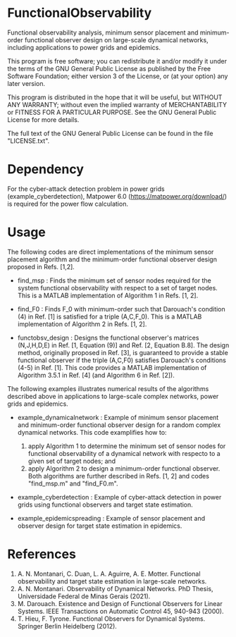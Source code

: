 # FunctionalObservability
Functional observability analysis, minimum sensor placement and minimum-order functional observer design on large-scale dynamical networks, including applications to power grids and epidemics.

This program is free software; you can redistribute it and/or modify it under the terms of the GNU General Public License as published by the Free Software Foundation; either version 3 of the License, or (at your option) any later version.

This program is distributed in the hope that it will be useful, but WITHOUT ANY WARRANTY; without even the implied warranty of MERCHANTABILITY or FITNESS FOR A PARTICULAR PURPOSE. See the GNU General Public License for more details.

The full text of the GNU General Public License can be found in the file "LICENSE.txt".

# Dependency
For the cyber-attack detection problem in power grids (example_cyberdetection), Matpower 6.0 (https://matpower.org/download/) is required for the power flow calculation.

# Usage

The following codes are direct implementations of the minimum sensor placement algorithm and the minimum-order functional observer design proposed in Refs. [1,2].

- find_msp : Finds the minimum set of sensor nodes required for the system functional observability with respect to a set of target nodes. This is a MATLAB implementation of Algorithm 1 in Refs. [1, 2].

- find_F0 : Finds F_0 with minimum-order such that Darouach's condition (4) in Ref. [1] is satisfied for a triple (A,C,F_0). This is a MATLAB implementation of Algorithm 2 in Refs. [1, 2].

- functobsv_design : Designs the functional observer's matrices (N,J,H,D,E) in Ref. [1, Equation (9)] and Ref. [2, Equation B.8]. The design method, originally proposed in Ref. [3], is guaranteed to provide a stable functional observer if the triple (A,C,F0) satisfies Darouach's conditions (4-5) in Ref. [1]. This code provides a MATLAB implementation of Algorithm 3.5.1 in Ref. [4] (and Algorithm 6 in Ref. [2]).

The following examples illustrates numerical results of the algorithms described above in applications to large-scale complex networks, power grids and epidemics.

- example_dynamicalnetwork : Example of minimum sensor placement and minimum-order functional observer design for a random complex dynamical networks. This code examplifies how to:
    1. apply Algorithm 1 to determine the minimum set of sensor nodes for functional observability of a dynamical network with respecto to a given set of target nodes; and
    2. apply Algorithm 2 to design a minimum-order functional observer.
Both algorithms are further described in Refs. [1, 2] and codes "find_msp.m" and "find_F0.m".

- example_cyberdetection : Example of cyber-attack detection in power grids using functional observers and target state estimation.

- example_epidemicspreading : Example of sensor placement and observer design for target state estimation in epidemics.

# References
1. A. N. Montanari, C. Duan, L. A. Aguirre, A. E. Motter. Functional observability and target state estimation in large-scale networks.
2. A. N. Montanari. Observability of Dynamical Networks. PhD Thesis, Universidade Federal de Minas Gerais (2021).
3. M. Darouach. Existence and Design of Functional Observers for Linear Systems. IEEE Transactions on Automatic Control 45, 940-943 (2000).
4. T. Hieu, F. Tyrone. Functional Observers for Dynamical Systems. Springer Berlin Heidelberg (2012).

